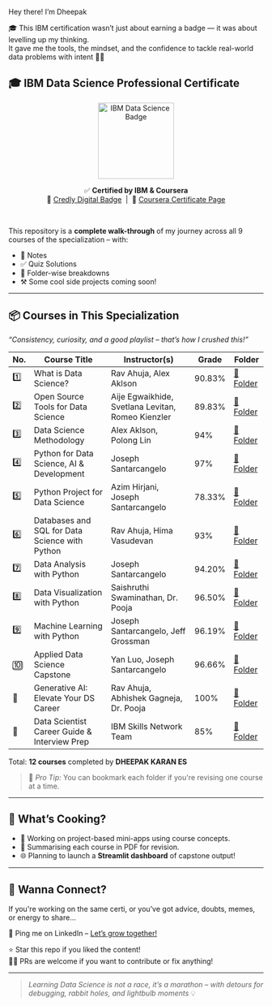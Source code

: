 Hey there! I’m Dheepak

🎓 This IBM certification wasn’t just about earning a badge — it was about levelling up my thinking.  
It gave me the tools, the mindset, and the confidence to tackle real-world data problems with intent 💪🏽

## 🎓 IBM Data Science Professional Certificate

<div align="center">

<img src="https://images.credly.com/size/680x680/images/42ce4209-8839-431a-9046-f2ce2e72e04b/Coursera_20Data_20Science_20Professional_20Certificate.png" alt="IBM Data Science Badge" width="150"/>

</div>

<p align="center">
  ✅ <strong>Certified by IBM & Coursera</strong><br>
  🔗 <a href="https://www.credly.com/badges/2caa36f7-aaa9-4ea4-9a17-70c63ccabc6e/public_url">Credly Digital Badge</a> &nbsp;|&nbsp;
  📜 <a href="https://www.coursera.org/account/accomplishments/professional-cert/2BQGKQ0CGIE7">Coursera Certificate Page</a>
</p>



<br clear="left" />

This repository is a **complete walk-through** of my journey across all 9 courses of the specialization – with:
- 🧠 Notes
- ✅ Quiz Solutions
- 📂 Folder-wise breakdowns
- ⚒️ Some cool side projects coming soon!

---

## 📦 Courses in This Specialization
 
_“Consistency, curiosity, and a good playlist – that’s how I crushed this!”_

| No. | Course Title | Instructor(s) | Grade | Folder |
|-----|--------------|---------------|-------|--------|
| 1️⃣ | What is Data Science? | Rav Ahuja, Alex Aklson | 90.83% | [📂 Folder](https://github.com/your-username/repo-name/tree/main/01-What-is-Data-Science) |
| 2️⃣ | Open Source Tools for Data Science | Aije Egwaikhide, Svetlana Levitan, Romeo Kienzler | 89.83% | [📂 Folder](https://github.com/your-username/repo-name/tree/main/02-Open-Source-Tools) |
| 3️⃣ | Data Science Methodology | Alex Aklson, Polong Lin | 94% | [📂 Folder](https://github.com/your-username/repo-name/tree/main/03-Methodology) |
| 4️⃣ | Python for Data Science, AI & Development | Joseph Santarcangelo | 97% | [📂 Folder](https://github.com/your-username/repo-name/tree/main/04-Python-for-Data-Science) |
| 5️⃣ | Python Project for Data Science | Azim Hirjani, Joseph Santarcangelo | 78.33% | [📂 Folder](https://github.com/your-username/repo-name/tree/main/05-Python-Project) |
| 6️⃣ | Databases and SQL for Data Science with Python | Rav Ahuja, Hima Vasudevan | 93% | [📂 Folder](https://github.com/your-username/repo-name/tree/main/06-SQL-Databases) |
| 7️⃣ | Data Analysis with Python | Joseph Santarcangelo | 94.20% | [📂 Folder](https://github.com/your-username/repo-name/tree/main/07-Data-Analysis) |
| 8️⃣ | Data Visualization with Python | Saishruthi Swaminathan, Dr. Pooja | 96.50% | [📂 Folder](https://github.com/your-username/repo-name/tree/main/08-Data-Visualization) |
| 9️⃣ | Machine Learning with Python | Joseph Santarcangelo, Jeff Grossman | 96.19% | [📂 Folder](https://github.com/your-username/repo-name/tree/main/09-Machine-Learning) |
| 🔟 | Applied Data Science Capstone | Yan Luo, Joseph Santarcangelo | 96.66% | [📂 Folder](https://github.com/your-username/repo-name/tree/main/10-Capstone) |
| 🔁 | Generative AI: Elevate Your DS Career | Rav Ahuja, Abhishek Gagneja, Dr. Pooja | 100% | [📂 Folder](https://github.com/your-username/repo-name/tree/main/11-Generative-AI) |
| 🧭 | Data Scientist Career Guide & Interview Prep | IBM Skills Network Team | 85% | [📂 Folder](https://github.com/your-username/repo-name/tree/main/12-Career-Guide) |


Total: **12 courses** completed by **DHEEPAK KARAN ES** 
> 📌 _Pro Tip:_ You can bookmark each folder if you're revising one course at a time.

---

## 🚧 What’s Cooking?

- 🎯 Working on project-based mini-apps using course concepts.
- 📝 Summarising each course in PDF for revision.
- 🌐 Planning to launch a **Streamlit dashboard** of capstone output!

---

## 💬 Wanna Connect?

If you're working on the same certi, or you’ve got advice, doubts, memes, or energy to share…

📩 Ping me on LinkedIn – [Let’s grow together!](https://www.linkedin.com/in/your-link)

⭐ Star this repo if you liked the content!  
🧑‍💻 PRs are welcome if you want to contribute or fix anything!

---

> _Learning Data Science is not a race, it’s a marathon – with detours for debugging, rabbit holes, and lightbulb moments_ 💡
